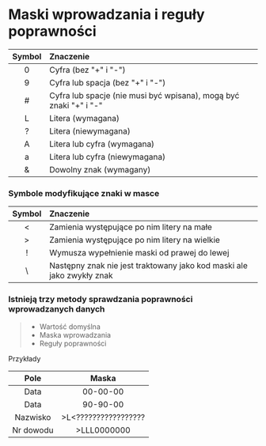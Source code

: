 # Maski wprowadzania i reguły poprawności

| Symbol | Znaczenie                                                         |
| :----: | :---------------------------------------------------------------- |
|    0   | Cyfra (bez "+" i "-")                                             |
|    9   | Cyfra lub spacja (bez "+" i "-")                                  |
|    #   | Cyfra lub spacje (nie musi być wpisana), mogą być znaki "+" i "-" |
|    L   | Litera (wymagana)                                                 |
|    ?   | Litera (niewymagana)                                              |
|    A   | Litera lub cyfra (wymagana)                                       |
|    a   | Litera lub cyfra (niewymagana)                                    |
|    &   | Dowolny znak (wymagany)                                           |

### Symbole modyfikujące znaki w masce

| Symbol | Znaczenie                                                             |
| :----: | :-------------------------------------------------------------------- |
|  &lt;  | Zamienia występujące po nim litery na małe                            |
|    >   | Zamienia występujące po nim litery na wielkie                         |
|    !   | Wymusza wypełnienie maski od prawej do lewej                          |
|   \\   | Następny znak nie jest traktowany jako kod maski ale jako zwykły znak |

### Istnieją trzy metody sprawdzania poprawności wprowadzanych danych

> -   Wartość domyślna
> -   Maska wprowadzania
> -   Reguły poprawności

Przykłady

|    Pole   |          Maska          |
| :-------: | :---------------------: |
|    Data   |         00-00-00        |
|    Data   |         90-90-00        |
|  Nazwisko | >L&lt;????????????????? |
| Nr dowodu |       >LLL0000000       |
